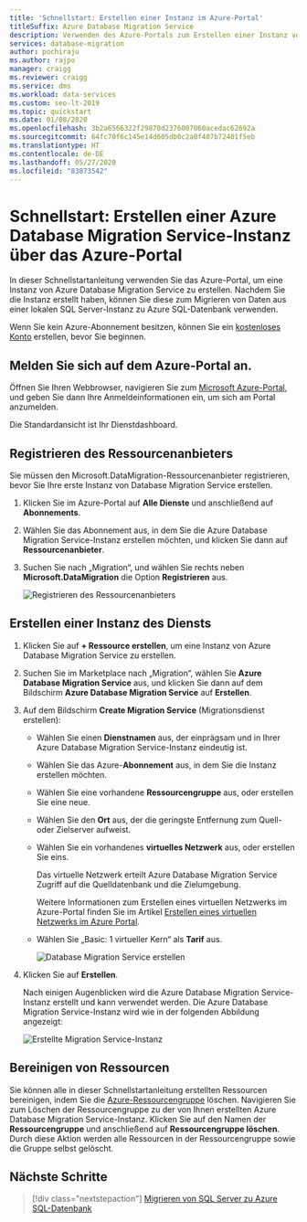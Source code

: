 ```yaml
---
title: 'Schnellstart: Erstellen einer Instanz im Azure-Portal'
titleSuffix: Azure Database Migration Service
description: Verwenden des Azure-Portals zum Erstellen einer Instanz von Azure Database Migration Service.
services: database-migration
author: pochiraju
ms.author: rajpo
manager: craigg
ms.reviewer: craigg
ms.service: dms
ms.workload: data-services
ms.custom: seo-lt-2019
ms.topic: quickstart
ms.date: 01/08/2020
ms.openlocfilehash: 3b2a6566322f29870d2376007060acedac62692a
ms.sourcegitcommit: 64fc70f6c145e14d605db0c2a0f407b72401f5eb
ms.translationtype: HT
ms.contentlocale: de-DE
ms.lasthandoff: 05/27/2020
ms.locfileid: "83873542"
---
```

# <a name="quickstart-create-an-instance-of-the-azure-database-migration-service-by-using-the-azure-portal"></a>Schnellstart: Erstellen einer Azure Database Migration Service-Instanz über das Azure-Portal

In dieser Schnellstartanleitung verwenden Sie das Azure-Portal, um eine Instanz von Azure Database Migration Service zu erstellen.  Nachdem Sie die Instanz erstellt haben, können Sie diese zum Migrieren von Daten aus einer lokalen SQL Server-Instanz zu Azure SQL-Datenbank verwenden.

Wenn Sie kein Azure-Abonnement besitzen, können Sie ein [kostenloses Konto](https://azure.microsoft.com/free/) erstellen, bevor Sie beginnen.

## <a name="sign-in-to-the-azure-portal"></a>Melden Sie sich auf dem Azure-Portal an.

Öffnen Sie Ihren Webbrowser, navigieren Sie zum [Microsoft Azure-Portal](https://portal.azure.com/), und geben Sie dann Ihre Anmeldeinformationen ein, um sich am Portal anzumelden.

Die Standardansicht ist Ihr Dienstdashboard.

## <a name="register-the-resource-provider"></a>Registrieren des Ressourcenanbieters

Sie müssen den Microsoft.DataMigration-Ressourcenanbieter registrieren, bevor Sie Ihre erste Instanz von Database Migration Service erstellen.

1. Klicken Sie im Azure-Portal auf **Alle Dienste** und anschließend auf **Abonnements**.

2. Wählen Sie das Abonnement aus, in dem Sie die Azure Database Migration Service-Instanz erstellen möchten, und klicken Sie dann auf **Ressourcenanbieter**.

3. Suchen Sie nach „Migration“, und wählen Sie rechts neben **Microsoft.DataMigration** die Option **Registrieren** aus.

    ![Registrieren des Ressourcenanbieters](media/quickstart-create-data-migration-service-portal/dms-register-provider.png)

## <a name="create-an-instance-of-the-service"></a>Erstellen einer Instanz des Diensts

1. Klicken Sie auf **+ Ressource erstellen**, um eine Instanz von Azure Database Migration Service zu erstellen.

2. Suchen Sie im Marketplace nach „Migration“, wählen Sie **Azure Database Migration Service** aus, und klicken Sie dann auf dem Bildschirm **Azure Database Migration Service** auf **Erstellen**.

3. Auf dem Bildschirm **Create Migration Service** (Migrationsdienst erstellen):

    - Wählen Sie einen **Dienstnamen** aus, der einprägsam und in Ihrer Azure Database Migration Service-Instanz eindeutig ist.
    - Wählen Sie das Azure-**Abonnement** aus, in dem Sie die Instanz erstellen möchten.
    - Wählen Sie eine vorhandene **Ressourcengruppe** aus, oder erstellen Sie eine neue.
    - Wählen Sie den **Ort** aus, der die geringste Entfernung zum Quell- oder Zielserver aufweist.
    - Wählen Sie ein vorhandenes **virtuelles Netzwerk** aus, oder erstellen Sie eins.

        Das virtuelle Netzwerk erteilt Azure Database Migration Service Zugriff auf die Quelldatenbank und die Zielumgebung.

        Weitere Informationen zum Erstellen eines virtuellen Netzwerks im Azure-Portal finden Sie im Artikel [Erstellen eines virtuellen Netzwerks im Azure Portal](https://aka.ms/vnet).

    - Wählen Sie „Basic: 1 virtueller Kern“ als **Tarif** aus.

        ![Database Migration Service erstellen](media/quickstart-create-data-migration-service-portal/dms-create-service1.png)

4. Klicken Sie auf **Erstellen**.

    Nach einigen Augenblicken wird die Azure Database Migration Service-Instanz erstellt und kann verwendet werden. Die Azure Database Migration Service-Instanz wird wie in der folgenden Abbildung angezeigt:

    ![Erstellte Migration Service-Instanz](media/quickstart-create-data-migration-service-portal/dms-service-created.png)

## <a name="clean-up-resources"></a>Bereinigen von Ressourcen

Sie können alle in dieser Schnellstartanleitung erstellten Ressourcen bereinigen, indem Sie die [Azure-Ressourcengruppe](../azure-resource-manager/management/overview.md) löschen. Navigieren Sie zum Löschen der Ressourcengruppe zu der von Ihnen erstellten Azure Database Migration Service-Instanz. Klicken Sie auf den Namen der **Ressourcengruppe** und anschließend auf **Ressourcengruppe löschen**. Durch diese Aktion werden alle Ressourcen in der Ressourcengruppe sowie die Gruppe selbst gelöscht.

## <a name="next-steps"></a>Nächste Schritte

> [!div class="nextstepaction"]
> [Migrieren von SQL Server zu Azure SQL-Datenbank](tutorial-sql-server-to-azure-sql.md)
